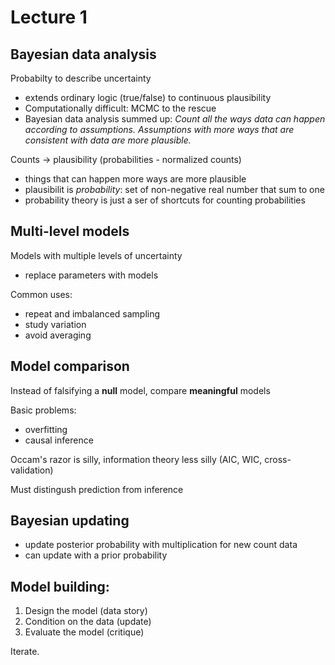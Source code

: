 # Lecture 1

## Bayesian data analysis

Probabilty to describe uncertainty  

* extends ordinary logic (true/false) to continuous plausibility  
* Computationally difficult: MCMC to the rescue  
* Bayesian data analysis summed up: *Count all the ways data can happen according to assumptions. Assumptions with more ways that are consistent with data are more plausible.*  

Counts -> plausibility (probabilities - normalized counts)  
* things that can happen more ways are more plausible  
* plausibilit is *probability*: set of non-negative real number that sum to one  
* probability theory is just a ser of shortcuts for counting probabilities  


## Multi-level models

Models with multiple levels of uncertainty  

* replace parameters with models  

Common uses:  

* repeat and imbalanced sampling  
* study variation  
* avoid averaging  


## Model comparison

Instead of falsifying a **null** model, compare **meaningful** models  

Basic problems: 

* overfitting  
* causal inference  

Occam's razor is silly, information theory less silly (AIC, WIC, cross-validation)  

Must distingush prediction from inference  

## Bayesian updating

* update posterior probability with multiplication for new count data  
* can update with a prior probability


## Model building: 

1. Design the model (data story)  
2. Condition on the data (update)  
3. Evaluate the model (critique)  

Iterate.  












